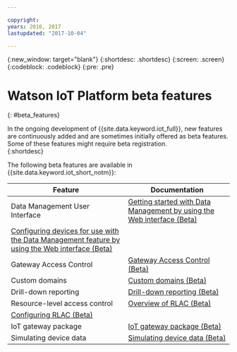 ```yaml
---

copyright:
years: 2016, 2017
lastupdated: "2017-10-04"

---
```


{:new_window: target="blank"}
{:shortdesc: .shortdesc}
{:screen: .screen}
{:codeblock: .codeblock}
{:pre: .pre}

# Watson IoT Platform beta features
{: #beta_features}

In the ongoing development of {{site.data.keyword.iot_full}}, new features are continuously added and are sometimes initially offered as beta features. Some of these features might require beta registration.  
{:shortdesc}

The following beta features are available in {{site.data.keyword.iot_short_notm}}:

Feature       | Documentation       
------------- | -------------
Data Management User Interface | [Getting started with Data Management by using the Web interface (Beta)](GA_information_management/im_ui_flow.html#gs_web)
 | [Configuring devices for use with the Data Management feature by using the Web interface (Beta)](GA_information_management/im_config_devices.html#im_config_devices)
Gateway Access Control | [Gateway Access Control (Beta)](gateways/gateway-access-control.html#gateway-access-control)
Custom domains | [Custom domains (Beta)](reference/security/set_up_certificates.html#custom-domains)
Drill-down reporting | [Drill-down reporting (Beta)](reference/security/RM_security.html#drill-down)
Resource-level access control | [Overview of RLAC (Beta)](reference/rlac_overview.html#RLAC_overview) 
 | [Configuring RLAC (Beta)](reference/rlac.html#configure_RLAC)
IoT gateway package | [IoT gateway package (Beta)](gateways/iotgw.html#gw_package)
Simulating device data | [Simulating device data (Beta)](devices/device_sim.html)
